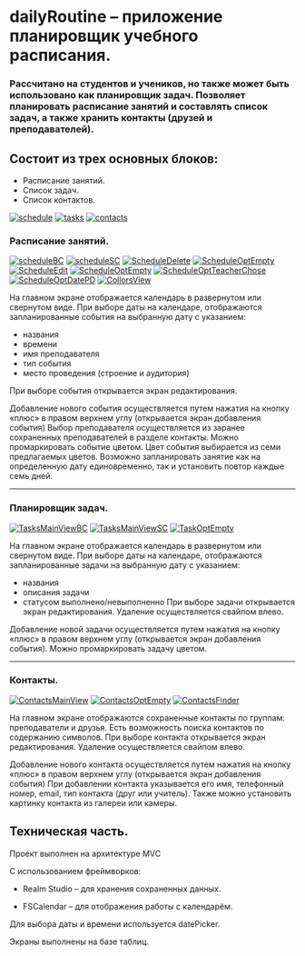 # dailyRoutine – приложение планировщик учебного расписания.

### Рассчитано на студентов и учеников, но также может быть использовано как планировщик задач. Позволяет планировать расписание занятий и составлять список задач, а также хранить контакты (друзей и преподавателей).

## Состоит из трех основных блоков: 
- Расписание занятий. 
- Список задач. 
- Список контактов.

[![schedule](https://github.com/Amarunseka/dailyRoutine/blob/main/assets/Small/ScheduleMainViewBC.png)](https://github.com/Amarunseka/dailyRoutine/blob/main/assets/ScheduleMainViewBC.png)
[![tasks](https://github.com/Amarunseka/dailyRoutine/blob/main/assets/Small/TasksMainViewBC.png)](https://github.com/Amarunseka/dailyRoutine/blob/main/assets/TasksMainViewBC.png)
[![contacts](https://github.com/Amarunseka/dailyRoutine/blob/main/assets/Small/ContactsMainView.png)](https://github.com/Amarunseka/dailyRoutine/blob/main/assets/ContactsMainView.png)

### Расписание занятий. 
[![scheduleBC](https://github.com/Amarunseka/dailyRoutine/blob/main/assets/Small/ScheduleMainViewBC.png)](https://github.com/Amarunseka/dailyRoutine/blob/main/assets/ScheduleMainViewBC.png)
[![scheduleSC](https://github.com/Amarunseka/dailyRoutine/blob/main/assets/Small/ScheduleMainViewSC.png)](https://github.com/Amarunseka/dailyRoutine/blob/main/assets/ScheduleMainViewSC.png)
[![ScheduleDelete](https://github.com/Amarunseka/dailyRoutine/blob/main/assets/Small/ScheduleDelete.png)](https://github.com/Amarunseka/dailyRoutine/blob/main/assets/ScheduleDelete.png)
[![ScheduleOptEmpty](https://github.com/Amarunseka/dailyRoutine/blob/main/assets/Small/ScheduleOptEmpty.png)](https://github.com/Amarunseka/dailyRoutine/blob/main/assets/ScheduleOptEmpty.png)
[![ScheduleEdit](https://github.com/Amarunseka/dailyRoutine/blob/main/assets/Small/ScheduleEdit.png)](https://github.com/Amarunseka/dailyRoutine/blob/main/assets/ScheduleEdit.png)
[![ScheduleOptEmpty](https://github.com/Amarunseka/dailyRoutine/blob/main/assets/Small/ScheduleOptEmpty.png)](https://github.com/Amarunseka/dailyRoutine/blob/main/assets/ScheduleOptEmpty.png)
[![ScheduleOptTeacherChose](https://github.com/Amarunseka/dailyRoutine/blob/main/assets/Small/ScheduleOptTeacherChose.png)](https://github.com/Amarunseka/dailyRoutine/blob/main/assets/ScheduleOptTeacherChose.png)
[![ScheduleOptDatePD](https://github.com/Amarunseka/dailyRoutine/blob/main/assets/Small/ScheduleOptDatePD.png)](https://github.com/Amarunseka/dailyRoutine/blob/main/assets/ScheduleOptDatePD.png)
[![CollorsView](https://github.com/Amarunseka/dailyRoutine/blob/main/assets/Small/CollorsView.png)](https://github.com/Amarunseka/dailyRoutine/blob/main/assets/CollorsView.png)

На главном экране отображается календарь в развернутом или свернутом виде.
При выборе даты на календаре,  отображаются запланированные события на выбранную дату с указанием:
- названия
- времени
- имя преподавателя
- тип события
- место проведения (строение и аудитория)

При выборе события открывается экран редактирования.

Добавление нового события осуществляется путем нажатия на кнопку «плюс» в правом верхнем углу (открывается экран добавления события)
Выбор преподавателя осуществляется из заранее сохраненных преподавателей в разделе контакты.
Можно промаркировать событие цветом. Цвет события выбирается из семи предлагаемых цветов. 
Возможно запланировать занятие как на определенную дату единовременно, так  и установить повтор каждые семь дней. 
___

### Планировщик задач.
[![TasksMainViewBC](https://github.com/Amarunseka/dailyRoutine/blob/main/assets/Small/TasksMainViewBC.png)](https://github.com/Amarunseka/dailyRoutine/blob/main/assets/TasksMainViewBC.png)
[![TasksMainViewSC](https://github.com/Amarunseka/dailyRoutine/blob/main/assets/Small/TasksMainViewBC.png)](https://github.com/Amarunseka/dailyRoutine/blob/main/assets/TasksMainViewSC.png)
[![TaskOptEmpty](https://github.com/Amarunseka/dailyRoutine/blob/main/assets/Small/TaskOptEmpty.png)](https://github.com/Amarunseka/dailyRoutine/blob/main/assets/TaskOptEmpty.png)

На главном экране отображается календарь в развернутом или свернутом виде.
При выборе даты на календаре,  отображаются запланированные задачи на выбранную дату с указанием:
- названия
- описания задачи
- статусом выполнено/невыполненно
При выборе задачи открывается экран редактирования.
Удаление осуществляется свайпом влево.

Добавление новой задачи осуществляется путем нажатия на кнопку «плюс» в правом верхнем углу (открывается экран добавления события).
Можно промаркировать задачу цветом.
___

### Контакты.
[![ContactsMainView](https://github.com/Amarunseka/dailyRoutine/blob/main/assets/Small/ContactsMainView.png)](https://github.com/Amarunseka/dailyRoutine/blob/main/assets/ContactsMainView.png)
[![ContactsOptEmpty](https://github.com/Amarunseka/dailyRoutine/blob/main/assets/Small/ContactsOptEmpty.png)](https://github.com/Amarunseka/dailyRoutine/blob/main/assets/ContactsOptEmpty.png)
[![ContactsFinder](https://github.com/Amarunseka/dailyRoutine/blob/main/assets/Small/ContactsFinder.png)](https://github.com/Amarunseka/dailyRoutine/blob/main/assets/ContactsFinder.png)


На главном экране отображаются сохраненные контакты по группам: преподаватели и друзья. 
Есть возможность поиска контактов по содержанию символов.
При выборе контакта открывается экран редактирования.
Удаление осуществляется свайпом влево.

Добавление нового контакта осуществляется путем нажатия на кнопку «плюс» в правом верхнем углу (открывается экран добавления события)
При добавлении контакта указывается его имя, телефонный номер, email, тип контакта (друг или учитель). Также можно установить картинку контакта из галереи или камеры.

## Техническая часть.
Проект выполнен на архитектуре MVC

C использованием фреймворков:

- Realm Studio – для хранения сохраненных данных.

- FSCalendar – для отображения работы с календарём.

Для выбора даты и времени  используется datePicker.

Экраны выполнены на базе таблиц.

